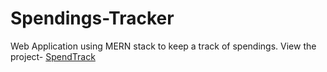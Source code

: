 # Spendings-Tracker
Web Application using MERN stack to keep a track of spendings.
View the project- [SpendTrack](https://spendings-tracker.vercel.app/)
